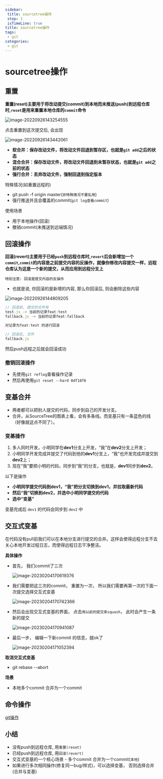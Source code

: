 ```yaml
---
sidebar: 
 title: sourcetree操作
 step: 1
 isTimeLine: true
title: sourcetree操作
tags:
 - git
categories:
 - git
---
```


# sourcetree操作

## **重置**

**重置(reset)主要用于将改动提交(commit)到本地而未推送(push)到远程仓库时,`reset`是用来重置本地仓库的`commit`命令**

<img src="./assets/image-20220926143254555.png" alt="image-20220926143254555"  />

点击重置到这次提交后, 会出现

![image-20220926143442061](./assets/image-20220926143442061.png)

- **软合并：保存改动文件，将改动文件回退到暂存区，也就是`git add`之后的状态**
- **混合合并：保存改动文件，将改动文件回退到未暂存状态，也就是`git add`之前的状态**
- **强行合并：丢弃改动文件，强制回退到指定版本**


特殊情况(如重置远程的)
- git push -f origin master(`非特殊情况不要乱用`)
- 强行推送并且会覆盖的commit(`git log查看commit`)


使用场景
- 用于本地操作(回滚)
- 撤销commit(未推送到远端情况)


## **回滚操作**

**回滚(revert)主要用于已经`push`到远程仓库时,`revert`后会新增加一个`commit`,`commit`的内容是之前提交内容的反操作，就像你修改内容提交一样，远程仓库认为这是一个新的提交，从而应用到远程分支上**

`特别注意: 回滚是提交内容的反操作`
- 也就是说, 你回滚的是新增的内容, 那么你回滚后, 则会删除这些内容

![image-20220926144809205](./assets/image-20220926144809205.png)

```js
// 回滚前, 提交的文件有
test.js -> 当前的记录feat:test
fallback.js -> 当前的记录feat:fallback

对记录为feat:test 的进行回滚

// 回滚后, 文件
fallback.js 
```

然后push远程之后就会回滚成功

### **撤销回滚操作**

- 先使用`git reflog`查看操作记录
- 然后再使用`git reset --hard 0df18f6`

## **变基合并**

- 两者都可以把别人提交的代码，同步到自己的开发分支。
- 合并，从SourceTree的图表上看，会有多条线。而变基只有一条蓝色的线（好像就这点不同了）。

### **变基操作**

1. 多人同时开发，小明同学在**dev1**分支上开发，“我”在**dev2**分支上开发；
2. 小明同学开发完成并提交了代码到他的**dev1**分支上，“我”也开发完成并提交到**dev2**上；
3. 现在“我”要把小明的代码，同步到“我”的分支，也就是，**dev1**同步到**dev2**。

以下是操作

- **小明同学提交代码到dev1，“我”把分支切换到dev1，并拉取最新代码**
- **然后“我”切换到dev2，并选中小明同学提交的代码**
- **选中“变基”**

变基完成后 `dev1` 的代码会同步到 `dev2` 中

## **交互式变基**

在代码没有pull前我们可以在本地分支进行提交的合并。这样会使得远程分支不去关心本地开发过程日志，而使得远程日志干净整洁。

**具体操作**

- 首先， 我们commit了三次

  ![image-20230204170619376](./assets/image-20230204170619376.png)

- 我们需要把这三次的commit， 重置为一次， 所以我们需要再第一次的下面一次提交选择交互式变基

  ![image-20230204170742366](./assets/image-20230204170742366.png)

- 然后会出现交互式变基的界面， 点击`用以前的提交来squash`， 此时会产生一条新的提交

  ![image-20230204170941087](./assets/image-20230204170941087.png)

- 最后一步， 编辑一下新commit 的信息，就ok了

  ![image-20230204171052394](./assets/image-20230204171052394.png)

**取消交互式变基**

- git rebase --abort

**场景**

- 本地多个commit 合并为一个commit



## **命令操作**

[git操作](https://juejin.cn/post/7127956933809537032)

## **小结**

- 没有push到远程仓库, 用`重置(reset)`
- 已经push到远程仓库, 用`回滚(revert)`
- 交互式变基的一个核心场景 - 多个commit 合并为一个commit(`本地`)
- 如果进行多次相同操作(修复同一bug/样式)，可以选择变基， 否则选择合并(合并与变基)